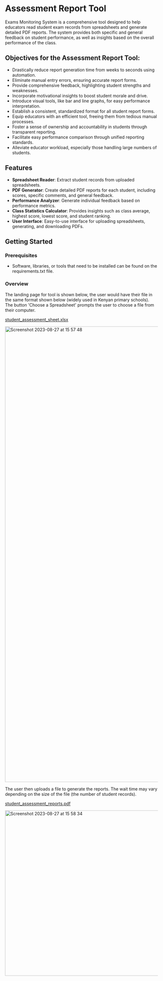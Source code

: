 # Assessment Report Tool

Exams Monitoring System is a comprehensive tool designed to help educators read student exam records from spreadsheets and generate detailed PDF reports. The system provides both specific and general feedback on student performance, as well as insights based on the overall performance of the class.

## Objectives for the Assessment Report Tool:

- Drastically reduce report generation time from weeks to seconds using automation.
- Eliminate manual entry errors, ensuring accurate report forms.
- Provide comprehensive feedback, highlighting student strengths and weaknesses.
- Incorporate motivational insights to boost student morale and drive.
- Introduce visual tools, like bar and line graphs, for easy performance interpretation.
- Establish a consistent, standardized format for all student report forms.
- Equip educators with an efficient tool, freeing them from tedious manual processes.
- Foster a sense of ownership and accountability in students through transparent reporting.
- Facilitate easy performance comparison through unified reporting standards.
- Alleviate educator workload, especially those handling large numbers of students.

## Features

- **Spreadsheet Reader**: Extract student records from uploaded spreadsheets.
- **PDF Generator**: Create detailed PDF reports for each student, including scores, specific comments, and general feedback.
- **Performance Analyzer**: Generate individual feedback based on performance metrics.
- **Class Statistics Calculator**: Provides insights such as class average, highest score, lowest score, and student ranking.
- **User Interface**: Easy-to-use interface for uploading spreadsheets, generating, and downloading PDFs.
  
## Getting Started

### Prerequisites

- Software, libraries, or tools that need to be installed can be found on the requirements.txt file.

### Overview
The landing page for tool is shown below, the user would have their file in the same format shown below (widely used in Kenyan primary schools). The button 'Choose a Spreadsheet' prompts the user to choose a file from their computer.

[student_assessment_sheet.xlsx](https://github.com/keikei-jaffar/AssessmentmentReportSystem/files/12448732/student_assessment_sheet.xlsx)

<img width="1496" alt="Screenshot 2023-08-27 at 15 57 48" src="https://github.com/keikei-jaffar/AssessmentmentReportSystem/assets/94993837/06d9c929-8268-4564-aa51-a520c0bc112e">


The user then uploads a file to generate the reports. The wait time may vary depending on the size of the file (the number of student records).

[student_assessment_reports.pdf](https://github.com/keikei-jaffar/AssessmentmentReportSystem/files/12448735/student_assessment_reports.pdf)


<img width="543" alt="Screenshot 2023-08-27 at 15 58 34" src="https://github.com/keikei-jaffar/AssessmentmentReportSystem/assets/94993837/66423ca4-2ca6-4941-be9b-6533d3d7950c">

